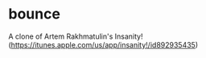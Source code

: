 bounce
======

A clone of Artem Rakhmatulin's Insanity! (https://itunes.apple.com/us/app/insanity!/id892935435)
